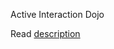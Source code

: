 Active Interaction Dojo

Read [description](https://docs.google.com/presentation/d/1AHYLSvHAUxta52PiAhQZ7-2bgU5iVSLJWf0UOzo1KCQ/edit#slide=id.ge1127f89b_0_6)
